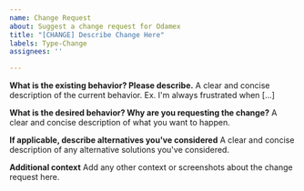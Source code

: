 ```yaml
---
name: Change Request
about: Suggest a change request for Odamex
title: "[CHANGE] Describe Change Here"
labels: Type-Change
assignees: ''

---
```


**What is the existing behavior? Please describe.**
A clear and concise description of the current behavior. Ex. I'm always frustrated when [...]

**What is the desired behavior? Why are you requesting the change?**
A clear and concise description of what you want to happen.

**If applicable, describe alternatives you've considered**
A clear and concise description of any alternative solutions you've considered.

**Additional context**
Add any other context or screenshots about the change request here.
